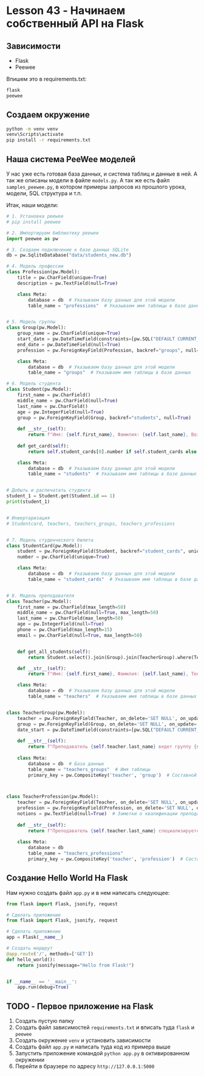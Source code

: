 # Lesson 43 - Начинаем собственный API на Flask

## Зависимости
- Flask
- Peewee

Впишем это в requirements.txt:
```txt
flask
peewee
```

## Создаем окружение
```bash
python -m venv venv
venv\Scripts\activate
pip install -r requirements.txt
```

## Наша система PeeWee моделей

У нас уже есть готовая база данных, и система таблиц и данные в ней. А так же описаны модели в файле `models.py`.
А так же есть файл `samples_peewee.py`, в котором примеры запросов из прошлого урока, модели, SQL структура и т.п.

Итак, наши модели:

```python
# 1. Установка peewee
# pip install peewee

# 2. Импортируем библиотеку peewee
import peewee as pw

# 3. Создаем подключение к базе данных SQLite
db = pw.SqliteDatabase("data/students_new.db")

# 4. Модель профессии
class Profession(pw.Model):
    title = pw.CharField(unique=True)
    description = pw.TextField(null=True)

    class Meta:
        database = db  # Указываем базу данных для этой модели
        table_name = "professions"  # Указываем имя таблицы в базе данных


# 5. Модель группы
class Group(pw.Model):
    group_name = pw.CharField(unique=True)
    start_date = pw.DateTimeField(constraints=[pw.SQL("DEFAULT CURRENT_TIMESTAMP")])
    end_date = pw.DateTimeField(null=True)
    profession = pw.ForeignKeyField(Profession, backref="groups", null=True)

    class Meta:
        database = db  # Указываем базу данных для этой модели
        table_name = "groups"  # Указываем имя таблицы в базе данных

# 6. Модель студента
class Student(pw.Model):
    first_name = pw.CharField()
    middle_name = pw.CharField(null=True)
    last_name = pw.CharField()
    age = pw.IntegerField(null=True)
    group = pw.ForeignKeyField(Group, backref="students", null=True)
    
    def __str__(self):
        return f"Имя: {self.first_name}, Фамилия: {self.last_name}, Возраст: {self.age}, Группа: {self.group.group_name}"
    
    def get_card(self):
        return self.student_cards[0].number if self.student_cards else None

    class Meta:
        database = db  # Указываем базу данных для этой модели
        table_name = "students"  # Указываем имя таблицы в базе данных


# Добыть и распечатать студента
student_1 = Student.get(Student.id == 1)
print(student_1)


# Инвертаризация 
# Studentcard, teachers, teachers_groups, teachers_professions


# 7. Модель студенческого билета
class StudentCard(pw.Model):
    student = pw.ForeignKeyField(Student, backref="student_cards", unique=True)
    number = pw.CharField(unique=True)

    class Meta:
        database = db  # Указываем базу данных для этой модели
        table_name = "student_cards"  # Указываем имя таблицы в базе данных


# 8. Модель преподавателя
class Teacher(pw.Model):
    first_name = pw.CharField(max_length=50)
    middle_name = pw.CharField(null=True, max_length=50)
    last_name = pw.CharField(max_length=50)
    age = pw.IntegerField(null=True)
    phone = pw.CharField(max_length=15)
    email = pw.CharField(null=True, max_length=50)


    def get_all_students(self):
        return Student.select().join(Group).join(TeacherGroup).where(TeacherGroup.teacher == self)

    def __str__(self):
        return f"Имя: {self.first_name}, Фамилия: {self.last_name}, Телефон: {self.phone}"

    class Meta:
        database = db  # Указываем базу данных для этой модели
        table_name = "teachers"  # Указываем имя таблицы в базе данных


class TeacherGroup(pw.Model):
    teacher = pw.ForeignKeyField(Teacher, on_delete='SET NULL', on_update='CASCADE')
    group = pw.ForeignKeyField(Group, on_delete='SET NULL', on_update='CASCADE')
    date_start = pw.DateTimeField(constraints=[pw.SQL("DEFAULT CURRENT_TIMESTAMP")])
    
    def __str__(self):
        return f"Преподаватель {self.teacher.last_name} ведет группу {self.group.group_name} с {self.date_start}"
    
    class Meta:
        database = db  # База данных
        table_name = "teachers_groups"  # Имя таблицы
        primary_key = pw.CompositeKey('teacher', 'group')  # Составной первичный ключ



class TeacherProfession(pw.Model):
    teacher = pw.ForeignKeyField(Teacher, on_delete='SET NULL', on_update='CASCADE')
    profession = pw.ForeignKeyField(Profession, on_delete='SET NULL', on_update='CASCADE')
    notions = pw.TextField(null=True)  # Заметки о квалификации преподавателя
    
    def __str__(self):
        return f"Преподаватель {self.teacher.last_name} специализируется на {self.profession.title}"
    
    class Meta:
        database = db
        table_name = "teachers_professions"
        primary_key = pw.CompositeKey('teacher', 'profession')  # Составной первичный ключ

```

## Создание Hello World На Flask

Нам нужно создать файл `app.py` и в нем написать следующее:
```python
from flask import Flask, jsonify, request

# Сделать приложение
from flask import Flask, jsonify, request

# Сделать приложение
app = Flask(__name__)

# Создать маршрут
@app.route('/', methods=['GET'])
def hello_world():
    return jsonify(message="Hello from Flask!")


if __name__ == '__main__':
    app.run(debug=True)
```

## TODO - Первое приложение на Flask

1. Создать пустую папку
2. Создать файл зависимостей `requirements.txt` и вписать туда `flask` и `peewee`
3. Создать окружение `venv` и установить зависимости
4. Создать файл `app.py` и написать туда код из примера выше
5. Запустить приложение командой `python app.py` в октивированном окружении
6. Перейти в браузере по адресу `http://127.0.0.1:5000`